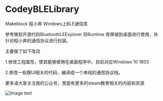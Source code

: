 # CodeyBLELibrary
Makeblock 程小奔 Windows上BLE通信库

参考微软开源代码BluetoothLEExplorer 将Runtime 库移植到桌面进行使用，并针对程小奔的通信协议进行封装。

主要做了如下改动

1.修改工程属性，使其能够使用在桌面程序中。目前对应Windows 10 1803

2.修改一些跟UI相关的代码，编译成一个单纯的通信协议栈。


更多请大家关注我的公众号，里面有更多的steam教育相关的内容和资源

![Image text](https://raw.githubusercontent.com/yifengling0/CodeyBLELibrary/master/images/codemagic_qrcode.jpg)




